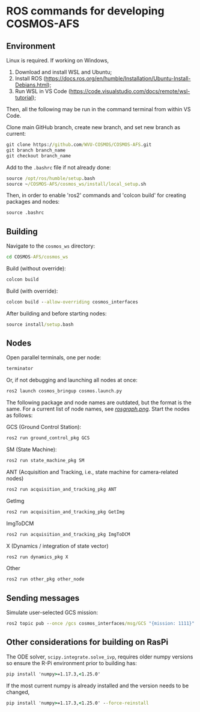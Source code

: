 # ROS commands for developing COSMOS-AFS

## Environment

Linux is required. If working on Windows,
1. Download and install WSL and Ubuntu;
2. Install ROS (https://docs.ros.org/en/humble/Installation/Ubuntu-Install-Debians.html);
3. Run WSL in VS Code (https://code.visualstudio.com/docs/remote/wsl-tutorial);

Then, all the following may be run in the command terminal from within VS Code.

Clone main GitHub branch, create new branch, and set new branch as current:
```cmd
git clone https://github.com/WVU-COSMOS/COSMOS-AFS.git
git branch branch_name
git checkout branch_name
```

Add to the ```.bashrc``` file if not already done:
```cmd
source /opt/ros/humble/setup.bash
source ~/COSMOS-AFS/cosmos_ws/install/local_setup.sh
```

Then, in order to enable 'ros2' commands and 'colcon build' for creating packages and nodes:
```cmd
source .bashrc
```

## Building

Navigate to the ```cosmos_ws``` directory:
```cmd
cd COSMOS-AFS/cosmos_ws
```

Build (without override):
```cmd
colcon build
```

Build (with override):
```cmd
colcon build --allow-overriding cosmos_interfaces
```

After building and before starting nodes:
```cmd
source install/setup.bash
```

## Nodes

Open parallel terminals, one per node:
```cmd
terminator
```

Or, if not debugging and launching all nodes at once:
```cmd
ros2 launch cosmos_bringup cosmos.launch.py
```

The following package and node names are outdated, but the format is the same. For a current list of node names, see [*rosgraph.png*](/docs/_static/rosgraph.png). Start the nodes as follows:

GCS (Ground Control Station):
```cmd
ros2 run ground_control_pkg GCS
```

SM (State Machine):
```cmd
ros2 run state_machine_pkg SM
```

ANT (Acquisition and Tracking, i.e., state machine for camera-related nodes)
```cmd
ros2 run acquisition_and_tracking_pkg ANT
```

GetImg
```cmd
ros2 run acquisition_and_tracking_pkg GetImg
```

ImgToDCM
```cmd
ros2 run acquisition_and_tracking_pkg ImgToDCM
```

X (Dynamics / integration of state vector)
```cmd
ros2 run dynamics_pkg X
```

Other
```cmd
ros2 run other_pkg other_node
```

## Sending messages

Simulate user-selected GCS mission:
```cmd
ros2 topic pub --once /gcs cosmos_interfaces/msg/GCS "{mission: 1111}"
```

## Other considerations for building on RasPi

The ODE solver, ```scipy.integrate.solve_ivp```, requires older numpy versions so ensure the R-Pi environment prior to building has:
```cmd
pip install 'numpy>=1.17.3,<1.25.0'
```

If the most current numpy is already installed and the version needs to be changed,
```cmd
pip install 'numpy>=1.17.3,<1.25.0' --force-reinstall
```

